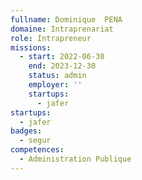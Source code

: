 ```yaml
---
fullname: Dominique  PENA
domaine: Intraprenariat
role: Intrapreneur
missions:
  - start: 2022-06-30
    end: 2023-12-30
    status: admin
    employer: ''
    startups:
      - jafer
startups:
  - jafer
badges:
  - segur
competences:
  - Administration Publique
---
```

